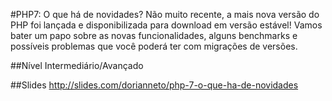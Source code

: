 #PHP7: O que há de novidades?
Não muito recente, a mais nova versão do PHP foi lançada e disponibilizada para download em versão estável! Vamos bater um papo sobre as novas funcionalidades, alguns benchmarks e possíveis problemas que você poderá ter com migrações de versões.

##Nível
Intermediário/Avançado

##Slides
http://slides.com/dorianneto/php-7-o-que-ha-de-novidades